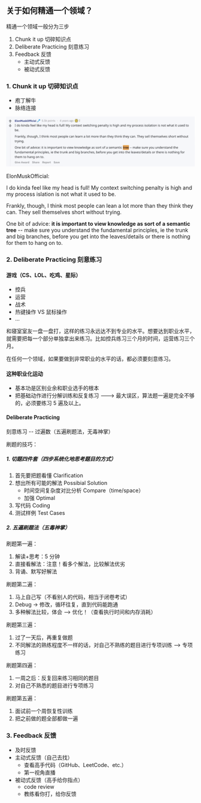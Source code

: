 ## 关于如何精通一个领域？

精通一个领域一般分为三步

1. Chunk it up 切碎知识点
2. Deliberate Practicing 刻意练习
3. Feedback 反馈
   - 主动式反馈
   - 被动式反馈

### 1. Chunk it up 切碎知识点

- 庖丁解牛
- 脉络连接

![image-20200719124720603](01-如何学习？.assets/image-20200719124720603.png)

ElonMuskOfficial:

I do kinda feel like my head is full! My context switching penalty is high and my process islation is not what it used to be.

Frankly, though, I think most people can lean a lot more than they think they can. They sell themselves short without trying.

One bit of advice: **it is important to view knowledge as sort of a semantic tree** -- make sure you understand the fundamental principles, ie the trunk and big branches, before you get into the leaves/details or there is nothing for them to hang on to.

### 2. Deliberate Practicing 刻意练习

#### 游戏（CS、LOL、吃鸡、星际）

- 控兵
- 运营
- 战术
- 热键操作 VS 鼠标操作
- ...

和寝室室友一盘一盘打，这样的练习永远达不到专业的水平。想要达到职业水平，就需要把每一个部分单独拿出来练习。比如控兵练习三个月的时间，运营练习三个月。

在任何一个领域，如果要做到非常职业的水平的话，都必须要刻意练习。

#### 这种职业化运动

- 基本功是区别业余和职业选手的根本
- 把基础动作进行分解训练和反复练习 ---> 最大误区，算法题一遍是完全不够的，必须要练习 5 遍及以上。

#### Deliberate Practicing

刻意练习 -- 过遍数（五遍刷题法，无毒神掌）

刷题的技巧：

##### 1. 切题四件套（四步系统化地思考题目的方式）

1. 首先要把题看懂 Clarification
2. 想出所有可能的解法 Possibial Solution
   - 时间空间复杂度对比分析 Compare（time/space）
   - 加强 Optimal
3. 写代码 Coding
4. 测试样例 Test Cases

##### 2. 五遍刷题法（五毒神掌）

刷题第一遍：

1. 解读+思考：5 分钟
2. 直接看解法：注意！看多个解法，比较解法优劣
3. 背诵、默写好解法

刷题第二遍：

1. 马上自己写（不看别人的代码，相当于闭卷考试）
2. Debug -> 修改，循环往复，直到代码能跑通
3. 多种解法比较，体会 --> 优化！（查看执行时间和内存消耗）

刷题第三遍：

1. 过了一天后，再重复做题
2. 不同解法的熟练程度不一样的话，对自己不熟练的题目进行专项训练 --> 专项练习

刷题第四遍：

1. 一周之后：反复回来练习相同的题目
2. 对自己不熟悉的题目进行专项练习

刷题第五遍：

1. 面试前一个周恢复性训练
2. 把之前做的题全部都做一遍

### 3. Feedback 反馈

- 及时反馈
- 主动式反馈（自己去找）
  - 查看高手代码（GitHub、LeetCode、etc.）
  - 第一视角直播
- 被动式反馈（高手给你指点）
  - code review
  - 教练看你打，给你反馈
